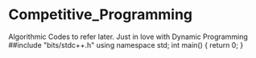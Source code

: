 # Competitive_Programming
Algorithmic Codes to refer later.
Just in love with Dynamic Programming
##include "bits/stdc++.h"
using namespace std;
int main() {
  return 0;
}
